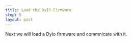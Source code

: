 ```yaml
---
title: Load the DyIO Firmware
step: 5
layout: post
---
```

Next we will load a DyIo firmware and commnicate with it.

<script src="https://gist.github.com/madhephaestus/57daacd49104b305463a1f02c76d243d.js"></script>


